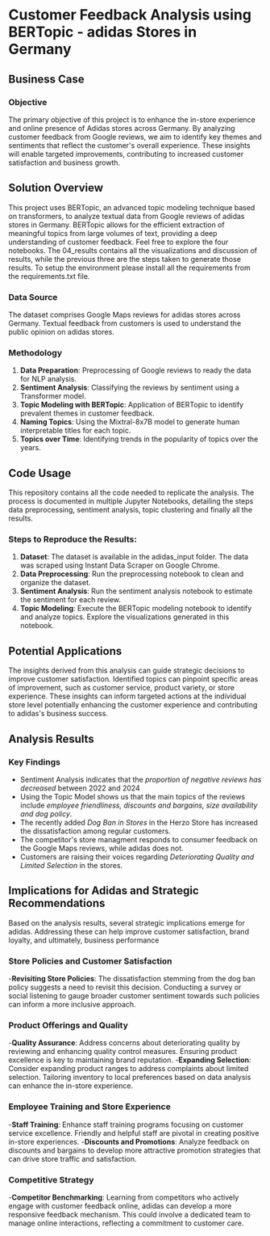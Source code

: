 # Customer Feedback Analysis using BERTopic - adidas Stores in Germany

## Business Case

### Objective

The primary objective of this project is to enhance the in-store experience and online presence of Adidas stores across Germany. By analyzing customer feedback from Google reviews, we aim to identify key themes and sentiments that reflect the customer's overall experience. These insights will enable targeted improvements, contributing to increased customer satisfaction and business growth.

## Solution Overview

This project uses BERTopic, an advanced topic modeling technique based on transformers, to analyze textual data from Google reviews of adidas stores in Germany. BERTopic allows for the efficient extraction of meaningful topics from large volumes of text, providing a deep understanding of customer feedback. Feel free to explore the four notebooks. The 04_results contains all the visualizations and discussion of results, while the previous three are the steps taken to generate those results. To setup the environment please install all the requirements from the requirements.txt file.

### Data Source

The dataset comprises Google Maps reviews for adidas stores across Germany. Textual feedback from customers is used to understand the public opinion on adidas stores.

### Methodology

1. **Data Preparation**: Preprocessing of Google reviews to ready the data for NLP analysis.
2. **Sentiment Analysis**: Classifying the reviews by sentiment using a Transformer model.
3. **Topic Modeling with BERTopic**: Application of BERTopic to identify prevalent themes in customer feedback.
4. **Naming Topics**: Using the Mixtral-8x7B model to generate human interpretable titles for each topic.
5. **Topics over Time**: Identifying trends in the popularity of topics over the years.

## Code Usage

This repository contains all the code needed to replicate the analysis. The process is documented in multiple Jupyter Notebooks, detailing the steps data preprocessing, sentiment analysis, topic clustering and finally all the results.

### Steps to Reproduce the Results:

1. **Dataset**: The dataset is available in the adidas_input folder. The data was scraped using Instant Data Scraper on Google Chrome.
2. **Data Preprocessing**: Run the preprocessing notebook to clean and organize the dataset.
3. **Sentiment Analysis**: Run the sentiment analysis notebook to estimate the sentiment for each review.
4. **Topic Modeling**: Execute the BERTopic modeling notebook to identify and analyze topics. Explore the visualizations generated in this notebook.

## Potential Applications

The insights derived from this analysis can guide strategic decisions to improve customer satisfaction. Identified topics can pinpoint specific areas of improvement, such as customer service, product variety, or store experience. These insights can inform targeted actions at the individual store level potentially enhancing the customer experience and contributing to adidas's business success.

## Analysis Results

### Key Findings

- Sentiment Analysis indicates that the *proportion of negative reviews has decreased* between 2022 and 2024
- Using the Topic Model shows us that the main topics of the reviews include *employee friendliness, discounts and bargains, size availability and dog policy*.
- The recently added *Dog Ban in Stores* in the Herzo Store has increased the dissatisfaction among regular customers.
- The competitor's store managment responds to consumer feedback on the Google Maps reviews, while adidas does not.
- Customers are raising their voices regarding *Deteriorating Quality and Limited Selection* in the stores.

## Implications for Adidas and Strategic Recommendations

Based on the analysis results, several strategic implications emerge for adidas. Addressing these can help improve customer satisfaction, brand loyalty, and ultimately, business performance

### Store Policies and Customer Satisfaction

-**Revisiting Store Policies**: The dissatisfaction stemming from the dog ban policy suggests a need to revisit this decision. Conducting a survey or social listening to gauge broader customer sentiment towards such policies can inform a more inclusive approach.

### Product Offerings and Quality

-**Quality Assurance**: Address concerns about deteriorating quality by reviewing and enhancing quality control measures. Ensuring product excellence is key to maintaining brand reputation.
-**Expanding Selection**: Consider expanding product ranges to address complaints about limited selection. Tailoring inventory to local preferences based on data analysis can enhance the in-store experience.

### Employee Training and Store Experience

-**Staff Training**: Enhance staff training programs focusing on customer service excellence. Friendly and helpful staff are pivotal in creating positive in-store experiences.
-**Discounts and Promotions**: Analyze feedback on discounts and bargains to develop more attractive promotion strategies that can drive store traffic and satisfaction.

### Competitive Strategy

-**Competitor Benchmarking**: Learning from competitors who actively engage with customer feedback online, adidas can develop a more responsive feedback mechanism. This could involve a dedicated team to manage online interactions, reflecting a commitment to customer care.
